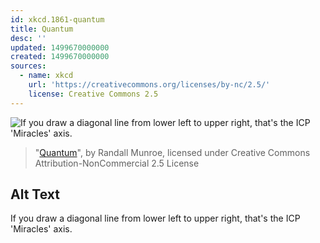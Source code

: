 ```yaml
---
id: xkcd.1861-quantum
title: Quantum
desc: ''
updated: 1499670000000
created: 1499670000000
sources:
  - name: xkcd
    url: 'https://creativecommons.org/licenses/by-nc/2.5/'
    license: Creative Commons 2.5
---
```

![If you draw a diagonal line from lower left to upper right, that's the ICP 'Miracles' axis.](https://imgs.xkcd.com/comics/quantum.png)
> "[Quantum](https://xkcd.com/1861/)", by Randall Munroe, licensed under Creative Commons Attribution-NonCommercial 2.5 License

## Alt Text
If you draw a diagonal line from lower left to upper right, that's the ICP 'Miracles' axis.
